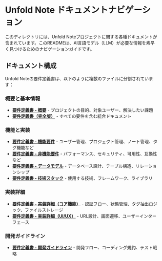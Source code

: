 # Unfold Note ドキュメントナビゲーション

このディレクトリには、Unfold Noteプロジェクトに関する各種ドキュメントが含まれています。このREADMEは、AI言語モデル（LLM）が必要な情報を素早く見つけるためのナビゲーションガイドです。

## ドキュメント構成

Unfold Noteの要件定義書は、以下のように複数のファイルに分割されています：

### 概要と基本情報

- [**要件定義書 - 概要**](requirements-overview.md) - プロジェクトの目的、対象ユーザー、解決したい課題
- [**要件定義書（完全版）**](requirements.md) - すべての要件を含む統合ドキュメント

### 機能と実装

- [**要件定義書 - 機能要件**](requirements-functional.md) - ユーザー管理、プロジェクト管理、ノート管理、タグ機能など
- [**要件定義書 - 非機能要件**](requirements-non-functional.md) - パフォーマンス、セキュリティ、可用性、互換性など
- [**要件定義書 - データモデル**](requirements-data.md) - データベース設計、テーブル構造、リレーションシップ
- [**要件定義書 - 技術スタック**](requirements-tech-stack.md) - 使用する技術、フレームワーク、ライブラリ

### 実装詳細

- [**要件定義書 - 実装詳細（コア機能）**](requirements-implementation-core.md) - 認証フロー、状態管理、タグ抽出ロジック、ファイルストレージ
- [**要件定義書 - 実装詳細（UI/UX）**](requirements-implementation-ui-ux.md) - URL設計、画面遷移、ユーザーインターフェース

### 開発ガイドライン

- [**要件定義書 - 開発ガイドライン**](requirements-development.md) - 開発フロー、コーディング規約、テスト戦略

